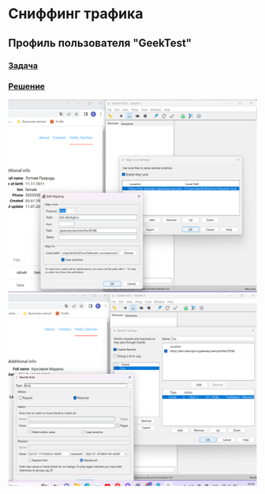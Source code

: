 # Сниффинг трафика

## Профиль пользователя "GeekTest" 

### [Задача](https://docs.google.com/document/d/1vm7A-UApKZQfKSXGON_hn3oEjmVPNydDY47Tk6ahUJA/edit?usp=drive_link)

### [Решение](https://drive.google.com/drive/folders/1vE3wz3F824jIkZKvUMDw8kwXMx8nIv4a?usp=drive_link)

![Header](https://github.com/VladimirBychkov33/charles/blob/main/charles%20-Map%20Local.png)
![Header](https://github.com/VladimirBychkov33/charles/blob/main/charles%20-%20Rewrite.png)

